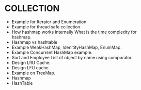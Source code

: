 # COLLECTION
* Example for Iterator and Enumeration
* Example for thread safe collection
* How hashmap works internally  What is the time complexity for hashmap.
* Hashmap vs hashtable
* Example WeakHashMap, IdenitityHashMap, EnumMap. 
* Example Concurrent HashMap example. 
* Sort and Employee List of object by name using comparator. 
* Design LRU Cache. 
* Design LFU cache. 
* Example on TreeMap.
* Hashmap
* HashTable
